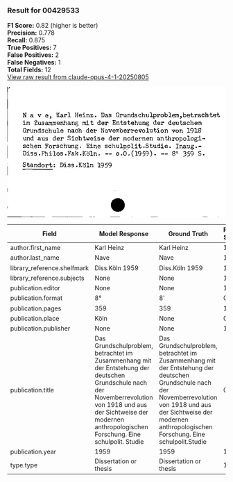### Result for 00429533
**F1 Score:** 0.82 (higher is better)<br>**Precision:** 0.778<br>**Recall:** 0.875<br>**True Positives:** 7<br>**False Positives:** 2<br>**False Negatives:** 1<br>**Total Fields:** 12<br>[View raw result from claude-opus-4-1-20250805](https://github.com/RISE-UNIBAS/humanities_data_benchmark/blob/main/results/2025-10-01/T0146/request_T0146_00429533.json)

<img src="https://github.com/RISE-UNIBAS/humanities_data_benchmark/blob/main/benchmarks/zettelkatalog/images/00429533.jpg?raw=true" alt="00429533" width="600px">

| Field | Model Response | Ground Truth | Fuzzy Score | Match |
|-------|----------------|--------------|-------------|-------|
| author.first_name | Karl Heinz | Karl Heinz | 1.000 | ✅ |
| author.last_name | Nave | Nave | 1.000 | ✅ |
| library_reference.shelfmark | Diss.Köln 1959 | Diss.Köln 1959 | 1.000 | ✅ |
| library_reference.subjects | None | None | 1.000 | ✅ |
| publication.editor | None | None | 1.000 | ✅ |
| publication.format | 8° | 8' | 0.500 | ❌ |
| publication.pages | 359 | 359 | 1.000 | ✅ |
| publication.place | Köln | None | 0.000 | ❌ |
| publication.publisher | None | None | 1.000 | ✅ |
| publication.title | Das Grundschulproblem, betrachtet im Zusammenhang mit der Entstehung der deutschen Grundschule nach der Novemberrevolution von 1918 und aus der Sichtweise der modernen anthropologischen Forschung. Eine schulpolit. Studie | Das Grundschulproblem, betrachtet im Zusammenhang mit der Entstehung der deutschen Grundschule nach der Novemberrevolution von 1918 und aus der Sichtweise der modernen anthropologischen Forschung. Eine schulpolit.Studie | 0.998 | ✅ |
| publication.year | 1959 | 1959 | 1.000 | ✅ |
| type.type | Dissertation or thesis | Dissertation or thesis | 1.000 | ✅ |
